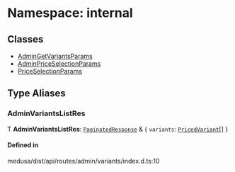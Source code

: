 # Namespace: internal

## Classes

- [AdminGetVariantsParams](../classes/internal-30.AdminGetVariantsParams.md)
- [AdminPriceSelectionParams](../classes/internal-30.AdminPriceSelectionParams.md)
- [PriceSelectionParams](../classes/internal-30.PriceSelectionParams.md)

## Type Aliases

### AdminVariantsListRes

Ƭ **AdminVariantsListRes**: [`PaginatedResponse`](internal-2.md#paginatedresponse) & { `variants`: [`PricedVariant`](internal-18.md#pricedvariant)[]  }

#### Defined in

medusa/dist/api/routes/admin/variants/index.d.ts:10
